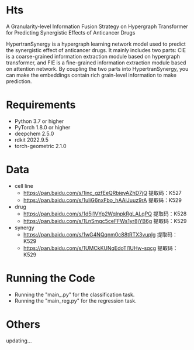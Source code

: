 # Hts
A Granularity-level Information Fusion Strategy on Hypergraph Transformer for Predicting Synergistic Effects of Anticancer Drugs

HypertranSynergy is a hypergraph learning network model used to predict the synergistic effect of anticancer drugs. 
It mainly includes two parts: CIE is a coarse-grained information extraction module based on hypergraph transformer, 
and FIE is a fine-grained information extraction module based on attention network. By coupling the two parts into HypertranSynergy, 
you can make the embeddings contain rich grain-level information to make prediction.

# Requirements 
 * Python 3.7 or higher 
 * PyTorch 1.8.0 or higher 
 * deepchem 2.5.0
 * rdkit 2022.9.5
 * torch-geometric 2.1.0

# Data 
 * cell line
   * https://pan.baidu.com/s/1inc_gzfEeQRbieyAZhD7jQ  提取码：K527
   * https://pan.baidu.com/s/1uliG6nxFbo_hAAiJuuz9rA  提取码：K529
 * drug
   * https://pan.baidu.com/s/1d5j1VYp2WqlnpkRgLALqPQ  提取码：K528
   * https://pan.baidu.com/s/1LnSmgc5ceFFWs1yr8jYB6g  提取码：K529
 * synergy
   * https://pan.baidu.com/s/1wG4NQqnm0c88tRTX3vuplg  提取码：K529
   * https://pan.baidu.com/s/1UMCkKUNqEdoTl1UHw-sqcg  提取码：K529

# Running the Code 
   * Running the "main_.py" for the classification task.
   * Running the "main_reg.py" for  the regression task.
  
# Others
  updating...
